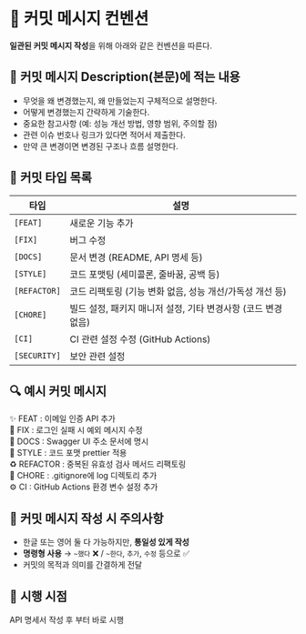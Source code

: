 # 📝 커밋 메시지 컨벤션

**일관된 커밋 메시지 작성**을 위해 아래와 같은 컨벤션을 따른다.

## 📌 커밋 메시지 Description(본문)에 적는 내용
- 무엇을 왜 변경했는지, 왜 만들었는지 구체적으로 설명한다.
- 어떻게 변경했는지 간략하게 기술한다.
- 중요한 참고사항 (예: 성능 개선 방법, 영향 범위, 주의할 점)
- 관련 이슈 번호나 링크가 있다면 적어서 제출한다.
- 만약 큰 변경이면 변경된 구조나 흐름 설명한다.

## 🔧 커밋 타입 목록

| 타입       | 설명                                                            |
|------------|-----------------------------------------------------------------|
| `[FEAT]`     | 새로운 기능 추가                                                |
| `[FIX]`      | 버그 수정                                                      |
| `[DOCS]`     | 문서 변경 (README, API 명세 등)                                |
| `[STYLE]`    | 코드 포맷팅 (세미콜론, 줄바꿈, 공백 등)                         |
| `[REFACTOR]` | 코드 리팩토링 (기능 변화 없음, 성능 개선/가독성 개선 등)        |
| `[CHORE]`    | 빌드 설정, 패키지 매니저 설정, 기타 변경사항 (코드 변경 없음)   |
| `[CI]`       | CI 관련 설정 수정 (GitHub Actions)                |
| `[SECURITY]`       | 보안 관련 설정         |

## 🔍 예시 커밋 메시지

✨ FEAT : 이메일 인증 API 추가  
🐛 FIX : 로그인 실패 시 예외 메시지 수정  
📝 DOCS : Swagger UI 주소 문서에 명시  
🎨 STYLE : 코드 포맷 prettier 적용  
♻️ REFACTOR : 중복된 유효성 검사 메서드 리팩토링  
🔧 CHORE : .gitignore에 log 디렉토리 추가  
⚙️ CI : GitHub Actions 환경 변수 설정 추가

## 🛑 커밋 메시지 작성 시 주의사항

- 한글 또는 영어 둘 다 가능하지만, **통일성 있게 작성**
- **명령형 사용** → `~했다` ❌ / `~한다`, `추가`, `수정` 등으로 ✅
- 커밋의 목적과 의미를 간결하게 전달

## 🚀 시행 시점
API 명세서 작성 후 부터 바로 시행
